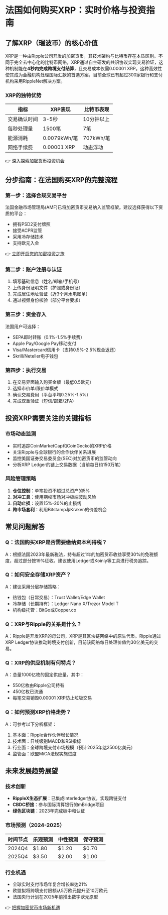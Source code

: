 # 法国如何购买XRP：实时价格与投资指南

## 了解XRP（瑞波币）的核心价值

XRP是一种由Ripple公司开发的加密货币，其技术架构与比特币存在本质区别。不同于完全去中心化的比特币网络，XRP通过自主研发的共识协议实现交易验证，这种机制能在**4秒内完成跨境支付结算**，且交易成本仅需0.00001 XRP。这种高效性使其成为金融机构处理国际汇款的首选方案，目前全球已有超过300家银行和支付机构采用RippleNet解决方案。

### XRP的独特优势
| 指标         | XRP表现       | 比特币表现     |
|--------------|---------------|----------------|
| 交易确认时间 | 3-5秒         | 10分钟以上     |
| 每秒处理量   | 1500笔        | 7笔            |
| 能源消耗     | 0.0079kWh/笔  | 707kWh/笔      |
| 网络手续费   | 0.00001 XRP   | 动态浮动       |

👉 [深入探索加密货币投资机会](https://bit.ly/okx_welcome)

## 分步指南：在法国购买XRP的完整流程

### 第一步：选择合规交易平台
法国金融市场管理局(AMF)已将加密货币交易纳入监管框架。建议选择获得以下资质的平台：
- 拥有PSD2支付牌照
- 接受ACPR监管
- 采用冷存储技术
- 支持欧元入金

👉 [立即开启您的加密投资之旅](https://bit.ly/okx_welcome)

### 第二步：账户注册与认证
1. 填写基础信息（姓名/邮箱/手机号）
2. 上传身份证明文件（护照或身份证）
3. 完成居住地址验证（近3个月水电账单）
4. 通过视频身份核验（部分平台要求）

### 第三步：资金存入
法国用户可选择：
- SEPA即时转账（0.1%-1.5%手续费）
- Apple Pay/Google Pay移动支付
- Visa/Mastercard信用卡（支持0.5%-2.5%现金返还）
- Skrill/Neteller电子钱包

### 第四步：执行交易
1. 在交易界面输入购买金额（最低0.5欧元）
2. 选择市价单/限价单模式
3. 确认交易费用（平台平均0.25%-1.5%）
4. 完成双重验证（短信/邮箱/2FA）

## 投资XRP需要关注的关键指标

### 市场动态监测
- 实时追踪CoinMarketCap和CoinGecko的XRP价格
- 关注Ripple与全球银行的合作伙伴关系进展
- 监控美国证券交易委员会(SEC)对加密货币的监管动向
- 分析XRP Ledger的链上交易数据（当前每日约150万笔）

### 风险管理策略
1. **仓位控制**：单笔投资不超过总资产的5%
2. **对冲工具**：使用期权市场对冲极端波动风险
3. **自动止损**：设置15%-20%的止损线
4. **跨市场套利**：利用Bitstamp与Kraken的价差机会

## 常见问题解答

### Q：法国购买XRP是否需要缴纳资本利得税？
A：根据法国2023年最新税法，持有超过1年的加密货币收益享受30%的免税额度，超过部分按19%征收。建议使用Ledger或Koinly等工具进行税务追踪。

### Q：如何安全存储XRP资产？
A：建议采用分层存储策略：
- 热钱包（日常交易）：Trust Wallet/Edge Wallet
- 冷存储（长期持有）：Ledger Nano X/Trezor Model T
- 机构级托管：BitGo或Copper.co

### Q：XRP与Ripple的关系是什么？
A：Ripple是开发XRP的母公司，XRP是其区块链网络中的原生代币。Ripple通过XRP Ledger协议推动跨境支付创新，目前该网络每日处理价值约30亿美元的交易。

### Q：XRP的供应机制有何特点？
A：总量1000亿枚的固定供应量，其中：
- 550亿枚由Ripple公司持有
- 450亿枚已流通
- 每笔交易销毁0.00001 XRP防止垃圾交易

### Q：如何预测XRP价格走势？
A：可参考以下分析框架：
1. 基本面：Ripple合作伙伴增长情况
2. 技术面：日线级别MACD和RSI指标
3. 行业面：全球跨境支付市场规模（预计2025年达2500亿美元）
4. 监管面：欧盟MiCA法规实施进度

## 未来发展趋势展望

### 技术创新
- **RippleX生态扩展**：已集成Interledger协议，实现跨链支付
- **CBDC桥接**：参与国际清算银行的mBridge项目
- **绿色区块链**：2023年完成碳中和认证

### 市场预测（2024-2025）
| 时间节点   | 乐观预测 | 中性预测 | 保守预测 |
|------------|----------|----------|----------|
| 2024Q4     | $1.80    | $1.20    | $0.70    |
| 2025Q4     | $3.50    | $2.00    | $1.00    |

### 行业机遇
- 全球实时支付市场年复合增长率达21%
- 欧盟拟将跨境支付限额从5万欧元提升至10万欧元
- 法国央行计划在2025年前推出数字欧元原型

👉 [把握加密货币市场新机遇](https://bit.ly/okx_welcome)